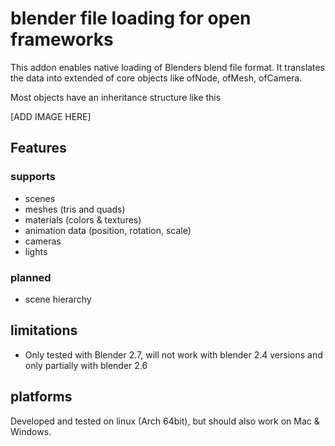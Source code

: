 # blender file loading for open frameworks

This addon enables native loading of Blenders blend file format. It translates the data into extended of core objects like ofNode, ofMesh, ofCamera.

Most objects have an inheritance structure like this

[ADD IMAGE HERE]

## Features

### supports

* scenes
* meshes (tris and quads)
* materials (colors & textures)
* animation data (position, rotation, scale)
* cameras
* lights

### planned

* scene hierarchy 

## limitations

* Only tested with Blender 2.7, will not work with blender 2.4 versions and only partially with blender 2.6

## platforms

Developed and tested on linux (Arch 64bit), but should also work on Mac & Windows.
